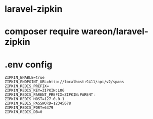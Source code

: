 # laravel-zipkin

# composer require wareon/laravel-zipkin

# .env config

```
ZIPKIN_ENABLE=true
ZIPKIN_ENDPOINT_URL=http://localhost:9411/api/v2/spans
ZIPKIN_REDIS_PREFIX=
ZIPKIN_REDIS_KEY=ZIPKIN:LOG
ZIPKIN_REDIS_PARENT_PREFIX=ZIPKIN:PARENT:
ZIPKIN_REDIS_HOST=127.0.0.1
ZIPKIN_REDIS_PASSWORD=12345678
ZIPKIN_REDIS_PORT=6379
ZIPKIN_REDIS_DB=0
```
